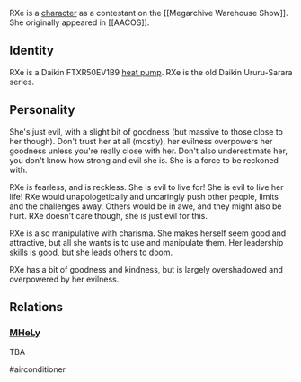 RXe is a [character](Characters) as a contestant on the [[Megarchive Warehouse Show]]. She originally appeared in [[AACOS]].

## Identity

RXe is a Daikin FTXR50EV1B9 [heat pump](Air%20Conditioners.md). RXe is the old Daikin Ururu-Sarara series.

## Personality

She's just evil, with a slight bit of goodness (but massive to those close to her though). Don't trust her at all (mostly), her evilness overpowers her goodness unless you're really close with her.  Don't also underestimate her, you don't know how strong and evil she is. She is a force to be reckoned with.

RXe is fearless, and is reckless. She is evil to live for! She is evil to live her life! RXe would unapologetically and uncaringly push other people, limits and the challenges away. Others would be in awe, and they might also be hurt. RXe doesn't care though, she is just evil for this.

RXe is also manipulative with charisma. She makes herself seem good and attractive, but all she wants is to use and manipulate them. Her leadership skills is good, but she leads others to doom.

RXe has a bit of goodness and kindness, but is largely overshadowed and overpowered by her evilness. 

## Relations

### [MHeLy](MHeLy.md)

TBA

#airconditioner 